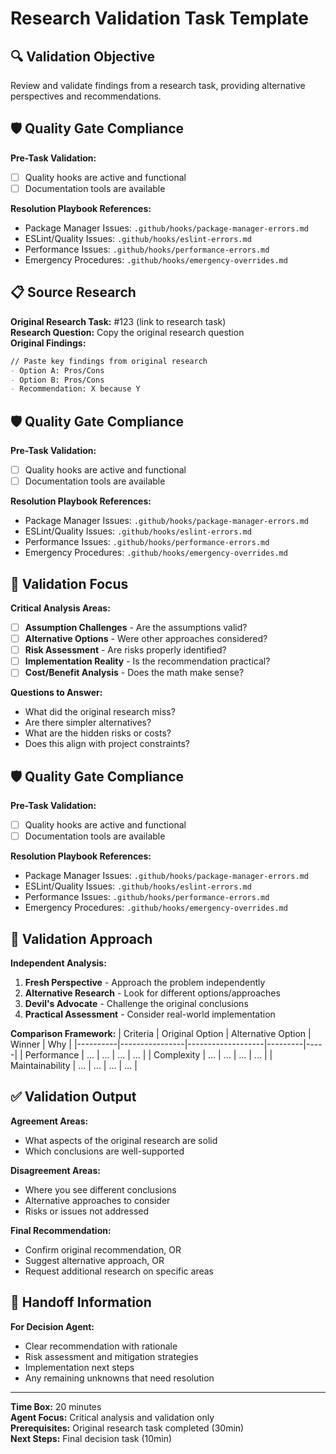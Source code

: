 # Research Validation Task Template

## 🔍 Validation Objective
Review and validate findings from a research task, providing alternative perspectives and recommendations.

## 🛡️ Quality Gate Compliance
**Pre-Task Validation:**
- [ ] Quality hooks are active and functional
- [ ] Documentation tools are available

**Resolution Playbook References:**
- Package Manager Issues: `.github/hooks/package-manager-errors.md`
- ESLint/Quality Issues: `.github/hooks/eslint-errors.md`
- Performance Issues: `.github/hooks/performance-errors.md`
- Emergency Procedures: `.github/hooks/emergency-overrides.md`

## 📋 Source Research
**Original Research Task:** #123 (link to research task)  
**Research Question:** Copy the original research question  
**Original Findings:** 
```markdown
// Paste key findings from original research
- Option A: Pros/Cons
- Option B: Pros/Cons  
- Recommendation: X because Y
```

## 🛡️ Quality Gate Compliance
**Pre-Task Validation:**
- [ ] Quality hooks are active and functional
- [ ] Documentation tools are available

**Resolution Playbook References:**
- Package Manager Issues: `.github/hooks/package-manager-errors.md`
- ESLint/Quality Issues: `.github/hooks/eslint-errors.md`
- Performance Issues: `.github/hooks/performance-errors.md`
- Emergency Procedures: `.github/hooks/emergency-overrides.md`

## 🎯 Validation Focus
**Critical Analysis Areas:**
- [ ] **Assumption Challenges** - Are the assumptions valid?
- [ ] **Alternative Options** - Were other approaches considered?
- [ ] **Risk Assessment** - Are risks properly identified?
- [ ] **Implementation Reality** - Is the recommendation practical?
- [ ] **Cost/Benefit Analysis** - Does the math make sense?

**Questions to Answer:**
- What did the original research miss?
- Are there simpler alternatives?
- What are the hidden risks or costs?
- Does this align with project constraints?

## 🛡️ Quality Gate Compliance
**Pre-Task Validation:**
- [ ] Quality hooks are active and functional
- [ ] Documentation tools are available

**Resolution Playbook References:**
- Package Manager Issues: `.github/hooks/package-manager-errors.md`
- ESLint/Quality Issues: `.github/hooks/eslint-errors.md`
- Performance Issues: `.github/hooks/performance-errors.md`
- Emergency Procedures: `.github/hooks/emergency-overrides.md`

## 🔧 Validation Approach
**Independent Analysis:**
1. **Fresh Perspective** - Approach the problem independently
2. **Alternative Research** - Look for different options/approaches
3. **Devil's Advocate** - Challenge the original conclusions
4. **Practical Assessment** - Consider real-world implementation

**Comparison Framework:**
| Criteria | Original Option | Alternative Option | Winner | Why |
|----------|----------------|-------------------|---------|-----|
| Performance | ... | ... | ... | ... |
| Complexity | ... | ... | ... | ... |
| Maintainability | ... | ... | ... | ... |

## ✅ Validation Output
**Agreement Areas:**
- What aspects of the original research are solid
- Which conclusions are well-supported

**Disagreement Areas:**
- Where you see different conclusions
- Alternative approaches to consider
- Risks or issues not addressed

**Final Recommendation:**
- Confirm original recommendation, OR
- Suggest alternative approach, OR  
- Request additional research on specific areas

## 🔗 Handoff Information
**For Decision Agent:**
- Clear recommendation with rationale
- Risk assessment and mitigation strategies
- Implementation next steps
- Any remaining unknowns that need resolution

---
**Time Box:** 20 minutes  
**Agent Focus:** Critical analysis and validation only  
**Prerequisites:** Original research task completed (30min)  
**Next Steps:** Final decision task (10min)
